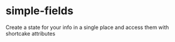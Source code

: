 # simple-fields
Create a state for your info in a single place and access them with shortcake attributes
